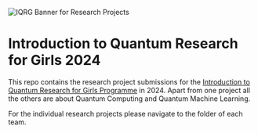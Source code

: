 ![IQRG Banner for Research Projects](IQRG_Banner_Research_Projects_2024.png)

# Introduction to Quantum Research for Girls 2024
This repo contains the research project submissions for the [Introduction to Quantum Research for Girls Programme](https://beyondresearch.physicsbeyond.com/iqrg-2/) in 2024. Apart from one project all the others are about Quantum Computing and Quantum Machine Learning.

For the individual research projects please navigate to the folder of each team. 
